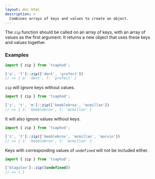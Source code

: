 ```yaml
---
layout: doc.html
description: >
  Combines arrays of keys and values to create an object.
---
```


The `zip` function should be called on an array of keys, with an array of values as the first argument. It returns a new object that uses these keys and values together.


### Examples

```js
import { zip } from 'tsaphod';

['a', 'f']::zip(['dent', 'prefect'])
// => { a: 'dent', f: 'prefect' }
```

`zip` will ignore keys without values.

```js
import { zip } from 'tsaphod';

['z', 't', 'm']::zip(['beeblebrox', 'mcmillan'])
// => { z: 'beeblebrox', t: 'mcmillan' }
```

It will also ignore values without keys.

```js
import { zip } from 'tsaphod';

['z', 't']::zip(['beeblebrox', 'mcmillan', 'marvin'])
// => { z: 'beeblebrox', t: 'mcmillan' }
```

Keys with corresponding values of `undefined` will not be included either.

```js
import { zip } from 'tsaphod';

['blagulon']::zip([undefined])
// => { }
```

